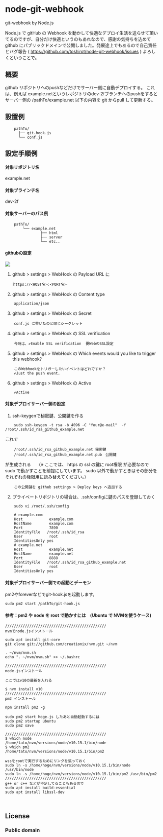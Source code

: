 # node-git-webhook
git-webhook by Node.js

Node.js で gitHub の Webhook を動かして快適なデプロイ生活を送らせて頂いてるのですが、自分だけ快適というのもあれなので、感謝の気持ちを込めて github にパブリックドメインで公開しました。発展途上でもあるので自己責任とバグ報告 ( https://github.com/toshirot/node-git-webhook/issues ) よろしくということで。

## 概要
github リポジトリへのpushなどだけでサーバー側に自動デプロイする。
これは、例えば example.netというレポジトリのdev-2fブランチへのpushをすると
サーバー側の /pathTo/example.net 以下の内容を git からpull して更新する。

## 設置例
```
    pathTo/
      ├── git-hook.js
      └── conf.js
```
## 設定手順例

#### 対象リポジトリ名
example.net
#### 対象ブラインチ名
dev-2f

#### 対象サーバーのパス例
```
    pathTo/
        └── example.net
                ├── html     
                ├── server
                └── etc..
```
#### githubの設定

<img src="https://chatfor.net/img/github-webhook-1.png">

1) github > settings > WebHook の Payload URL に
```
　  https://<HOST名>:<PORT名>
```
2) github > settings > WebHook の Content type
```
    application/json
```
3) github > settings > WebHook の Secret
```
    conf.js に書いたのと同じシークレット
```
4) github > settings > WebHook の SSL verification
```
    今時は、✔️Enable SSL verification  要WebのSSL設定
```
5) github > settings > WebHook の Which events would you like to trigger this webhook?
```
    このWebhookをトリガーしたいイベントはどれですか？
    ✔️Just the push event.
```
6) github > settings > WebHook の Active
```
    ✔️Active
```

#### 対象デプロイサーバー側の設定

1) ssh-keygenで秘密鍵、公開鍵を作る
```
    sudo ssh-keygen -t rsa -b 4096 -C "Your@e-mail"  -f /root/.ssh/id_rsa_github_example.net
```

これで 

```
    /root/.ssh/id_rsa_github_example.net 秘密鍵
    /root/.ssh/id_rsa_github_example.net.pub　公開鍵
```

が生成される　
    （※ ここでは、 https の ssl の鍵に root権限 が必要なので sudo で動かすことを前提にしています。 
       sudo 以外で動かすときはその部分をそれぞれの権限用に読み替えてください。）

```
    この公開鍵を github settings > Deploy keys へ追加する
```
    
2) プライベートリポジトリの場合は、.ssh/configに鍵のパスを登録しておく
```
    sudo vi /root/.ssh/config
```
```
    # example.com
    Host            example.com
    HostName        example.com
    Port            7890
    IdentityFile   /root/.ssh/id_rsa
    User            root
    IdentitiesOnly yes
    # example.net
    Host            example.net
    HostName        example.net
    Port            8888
    IdentityFile   /root/.ssh/id_rsa_github_example.net
    User            root
    IdentitiesOnly yes
```

#### 対象デプロイサーバー側での起動とデーモン

pm2やforeverなどでgit-hook.jsを起動します。

```
sudo pm2 start /pathTo/git-hook.js
```

#### 参考：pm2 や node を root で動かすには　(Ubuntu で NVMを使うケース)
```
//////////////////////////////////////////////
nvmでnode.jsインストール

sudo apt install git-core
git clone git://github.com/creationix/nvm.git ~/nvm

. ~/nvm/nvm.sh
echo ". ~/nvm/nvm.sh" >> ~/.bashrc

//////////////////////////////////////////////
node.jsインストール 

ここではv10の最新を入れる

$ nvm install v10
//////////////////////////////////////////////
pm2 インストール 

npm install pm2 -g

sudo pm2 start hoge.js したあと自動起動するには
sudo pm2 startup ubuntu
sudo pm2 save

//////////////////////////////////////////////
$ which node
/home/tato/nvm/versions/node/v10.15.1/bin/node
$ which pm2
/home/tato/nvm/versions/node/v10.15.1/bin/pm2

wssをrootで実行するためにリンクを張っておく
sudo ln -s /home/hoge/nvm/versions/node/v10.15.1/bin/node /usr/bin/node
sudo ln -s /home/hoge/nvm/versions/node/v10.15.1/bin/pm2 /usr/bin/pm2
//////////////////////////////////////////////
g++ or c++ などが不足してることもあるので
sudo apt install build-essential
sudo apt install libssl-dev



```

## License
### Public domain
